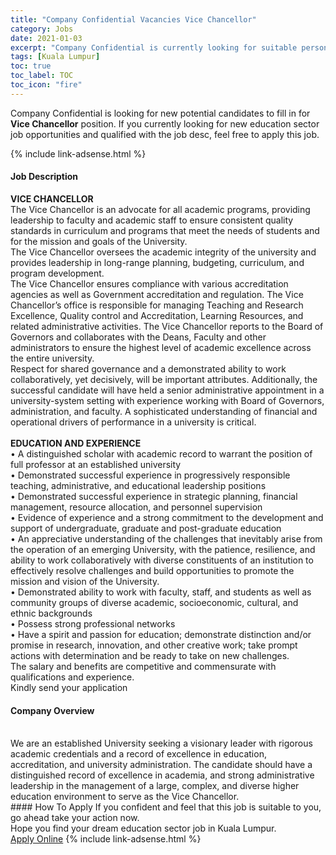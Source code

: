 ```yaml
---
title: "Company Confidential Vacancies Vice Chancellor" 
category: Jobs 
date: 2021-01-03 
excerpt: "Company Confidential is currently looking for suitable person to fill in the Vice Chancellor which positioned at Kuala Lumpur" 
tags: [Kuala Lumpur] 
toc: true 
toc_label: TOC 
toc_icon: "fire" 
--- 
```


<p>Company Confidential is looking for new potential candidates to fill in for <b>Vice Chancellor</b> position. If you currently looking for new education sector job opportunities and qualified with the job desc, feel free to apply this job.
</p>{% include link-adsense.html %} 
 <div><div><div><h4>Job Description</h4></div></div><div><div><span><div><div><div><strong>VICE CHANCELLOR</strong></div><div>The Vice Chancellor is an advocate for all academic programs, providing leadership to faculty and academic staff to ensure consistent quality standards in curriculum and programs that meet the needs of students and for the mission and goals of the University.</div><div>The Vice Chancellor oversees the academic integrity of the university and provides leadership in long-range planning, budgeting, curriculum, and program development.</div><div>The Vice Chancellor ensures compliance with various accreditation agencies as well as Government accreditation and regulation. The Vice Chancellor&#8217;s office is responsible for managing Teaching and Research Excellence, Quality control and Accreditation, Learning Resources, and related administrative activities. The Vice Chancellor reports to the Board of Governors and collaborates with the Deans, Faculty and other administrators to ensure the highest level of academic excellence across the entire university.</div><div>Respect for shared governance and a demonstrated ability to work collaboratively, yet decisively, will be important attributes. Additionally, the successful candidate will have held a senior administrative appointment in a university-system setting with experience working with Board of Governors, administration, and faculty. A sophisticated understanding of financial and operational drivers of performance in a university is critical.<br><br><strong>EDUCATION AND EXPERIENCE</strong></div><div>&#8226; A distinguished scholar with academic record to warrant the position of full professor at an established university<br>&#8226; Demonstrated successful experience in progressively responsible teaching, administrative, and educational leadership positions<br>&#8226; Demonstrated successful experience in strategic planning, financial management, resource allocation, and personnel supervision<br>&#8226; Evidence of experience and a strong commitment to the development and support of undergraduate, graduate and post-graduate education<br>&#8226; An appreciative understanding of the challenges that inevitably arise from the operation of an emerging University, with the patience, resilience, and ability to work collaboratively with diverse constituents of an institution to effectively resolve challenges and build opportunities to promote the mission and vision of the University.<br>&#8226; Demonstrated ability to work with faculty, staff, and students as well as community groups of diverse academic, socioeconomic, cultural, and ethnic backgrounds<br>&#8226; Possess strong professional networks<br>&#8226; Have a spirit and passion for education; demonstrate distinction and/or promise in research, innovation, and other creative work; take prompt actions with determination and be ready to take on new challenges.</div><div>The salary and benefits are competitive and commensurate with qualifications and experience.</div>Kindly send your application</div></div></span></div></div></div> 
<div><div><div><h4>Company Overview</h4></div></div><div><div><span><div><div><br>We are an established University seeking a visionary leader with rigorous academic credentials and a record of excellence in education, accreditation, and university administration. The candidate should have a distinguished record of excellence in academia, and strong administrative leadership in the management of a large, complex, and diverse higher education environment to serve as the Vice Chancellor.</div></div></span></div></div></div> 
#### How To Apply 
If you confident and feel that this job is suitable to you, go ahead take your action now. <br/> 
Hope you find your dream education sector job in Kuala Lumpur. <br/> 
<a href="https://www.jobstreet.com.my/en/job/vice-chancellor-4450814?jobId=jobstreet-my-job-4450814&sectionRank=18&token=0~a87a5fce-74d2-487f-b420-238c3989fa11&fr=SRP%20View%20In%20New%20Ta" class="btn btn--info" target="_blank" rel="nofollow noopenner">Apply Online</a> 
{% include link-adsense.html %} 